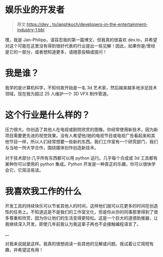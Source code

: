 # 娱乐业的开发者

> 原文:[https://dev . to/janphkoch/developers-in-the-entertainment-industry-1 bbl](https://dev.to/janphkoch/developers-within-the-entertainment-industry-1bbl)

嘿，我是 Jan-Philipp，请容忍我的第一篇博文，但我真的很喜欢 dev.to，并希望对这个可能在这里没有得到很好代表的行业提出一些见解！因此，如果你是/曾经是它的一部分，或者想知道更多，请随意投稿或提问！

# 我是谁？

我学的是计算机科学，不知何故开始是一名 3d 艺术家，然后越来越多地涉足技术领域，现在我为超过 25 人维护一个 3D VFX 制作管道。

# 这个行业是什么样的？

压力很大。你创造了其他人在电视或剧院欣赏的图像。你经常使用新技术，因为新项目需要更先进的视觉效果。没有人希望他/她的电视节目或电视广告看起来和其他节目一样，所以人们经常想要一些新的东西。我们工作室有一个研究部门，我们与当地一所大学合作，围绕媒体创作创造新技术。

对于技术部分:几乎所有东西都可以用 python 运行。几乎每个合成或 3d 工具都有某种你可以使用的 python 集成。Python 开发是一种真正的乐趣，你可以很快学会它，它简洁易读。

# 我喜欢我工作的什么

开发工具的持续快乐可以节省其他人的时间，这样他们就可以花更多的时间在创造性的任务上。不知道这是不是我们的工作室文化，但是你从你的同事那里得到了很多尊重和欣赏，因为你让他们的生活变得更轻松。这是一个巨大的道德助推器，让我继续深入开发，即使几年前我认为我这辈子再也不会接触编程语言了。

__

对我来说就是这样。我真的很想阅读一些其他的见解或问题。我试着让它简短有趣，并希望这有用！